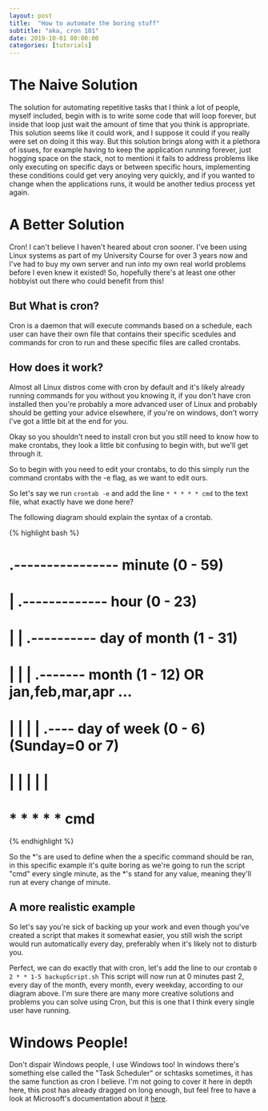 ```yaml
---
layout: post
title:  "How to automate the boring stuff"
subtitle: "aka, cron 101"
date: 2019-10-01 00:00:00
categories: [tutorials]
---
```

# The Naive Solution
The solution for automating repetitive tasks that I think a lot of people, myself included, begin with is to write some code that will loop forever, but inside that loop just wait the amount of time that you think is appropriate. This solution seems like it could work, and I suppose it could if you really were set on doing it this way. But this solution brings along with it a plethora of issues, for example having to keep the application running forever, just hogging space on the stack, not to mentioni it fails to address problems like only executing on specific days or between specific hours, implementing these conditions could get very anoying very quickly, and if you wanted to change when the applications runs, it would be another tedius process yet again.

# A Better Solution
Cron! I can't believe I haven't heared about cron sooner. I've been using Linux systems as part of my University Course for over 3 years now and I've had to buy my own server and run into my own real world problems before I even knew it existed! So, hopefully there's at least one other hobbyist out there who could benefit from this!

## But What is cron?
Cron is a daemon that will execute commands based on a schedule, each user can have their own file that contains their specific scedules and commands for cron to run and these specific files are called crontabs. 

## How does it work?
Almost all Linux distros come with cron by default and it's likely already running commands for you without you knowing it, if you don't have cron installed then you're probably a more advanced user of Linux and probably should be getting your advice elsewhere, if you're on windows, don't worry I've got a little bit at the end for you.

Okay so you shouldn't need to install cron but you still need to know how to make crontabs, they look a little bit confusing to begin with, but we'll get through it.

So to begin with you need to edit your crontabs, to do this simply run the command crontabs with the -e flag, as we want to edit ours. 

So let's say we run `crontab -e` and add the line `* * * * * cmd` to the text file, what exactly have we done here?

The following diagram should explain the syntax of a crontab.

{% highlight bash %}
# .---------------- minute (0 - 59)
# |  .------------- hour (0 - 23)
# |  |  .---------- day of month (1 - 31)
# |  |  |  .------- month (1 - 12) OR jan,feb,mar,apr ...
# |  |  |  |  .---- day of week (0 - 6) (Sunday=0 or 7)
# |  |  |  |  |
# *  *  *  *  *   cmd
{% endhighlight %}

So the \*'s are used to define when the a specific command should be ran, in this specific example it's quite boring as we're going to run the script "cmd" every single minute, as the \*'s stand for any value, meaning they'll run at every change of minute.

## A more realistic example

So let's say you're sick of backing up your work and even though you've created a script that makes it somewhat easier, you still wish the script would run automatically every day, preferably when it's likely not to disturb you.

Perfect, we can do exactly that with cron, let's add the line to our crontab `0 2 * * 1-5 backupScript.sh`
This script will now run at 0 minutes past 2, every day of the month, every month, every weekday, according to our diagram above. I'm sure there are many more creative solutions and problems you can solve using Cron, but this is one that I think every single user have running.


# Windows People!
Don't dispair Windows people, I use Windows too! In windows there's something else called the "Task Scheduler" or schtasks sometimes, it has the same function as cron I believe. I'm not going to cover it here in depth here, this post has already dragged on long enough, but feel free to have a look at Microsoft's documentation about it [here](https://docs.microsoft.com/en-us/windows/win32/taskschd/schtasks).
